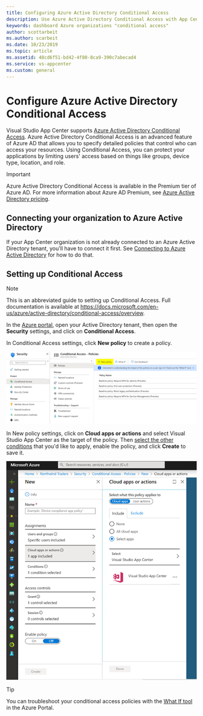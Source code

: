 ```yaml
---
title: Configuring Azure Active Directory Conditional Access
description: Use Azure Active Directory Conditional Access with App Center
keywords: dashboard Azure organizations "conditional access"
author: scottarbeit
ms.author: scarbeit
ms.date: 10/23/2019
ms.topic: article
ms.assetid: 48cd6f51-bd42-4f80-8ca9-390c7abecad4
ms.service: vs-appcenter
ms.custom: general
---
```


# Configure Azure Active Directory Conditional Access

Visual Studio App Center supports [Azure Active Directory Conditional Access](https://docs.microsoft.com/en-us/azure/active-directory/conditional-access/overview). Azure Active Directory Conditional Access is an advanced feature of Azure AD that allows you to specify detailed policies that control who can access your resources. Using Conditional Access, you can protect your applications by limiting users' access based on things like groups, device type, location, and role.

> [!IMPORTANT]
> Azure Active Directory Conditional Access is available in the Premium tier of Azure AD. For more information about Azure AD Premium, see [Azure Active Directory pricing](https://azure.microsoft.com/en-us/pricing/details/active-directory/).

## Connecting your organization to Azure Active Directory

If your App Center organization is not already connected to an Azure Active Directory tenant, you'll have to connect it first. See [Connecting to Azure Active Directory](./connecting-to-azure-active-directory.md) for how to do that.

## Setting up Conditional Access

> [!NOTE]
> This is an abbreviated guide to setting up Conditional Access. Full documentation is available at https://docs.microsoft.com/en-us/azure/active-directory/conditional-access/overview.

In the [Azure portal](https://portal.azure.com), open your Active Directory tenant, then open the **Security** settings, and click on **Conditional Access**.

In Conditional Access settings, click **New policy** to create a policy.

![Azure Active Directory Conditional Access](./images/conditional-access-2.png)

In New policy settings, click on **Cloud apps or actions** and select Visual Studio App Center as the target of the policy. Then [select the other conditions](https://docs.microsoft.com/en-us/azure/active-directory/conditional-access/best-practices) that you'd like to apply, enable the policy, and click **Create** to save it.

![Azure Active Directory Conditional Access](./images/conditional-access-1.png)

> [!TIP]
> You can troubleshoot your conditional access policies with the [What If tool](https://docs.microsoft.com/en-us/azure/active-directory/conditional-access/troubleshoot-conditional-access-what-if) in the Azure Portal.
